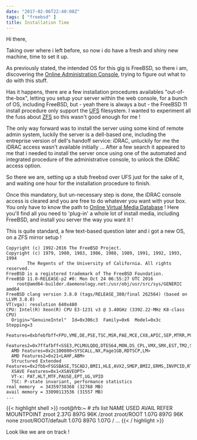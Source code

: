 ```yaml
---
date: "2017-02-06T22:40:00Z"
tags: [ "freebsd" ]
title: Installation Time
---
```


Hi there,

Taking over where i left before, so now i do have a fresh and shiny new machine, time to set it up.

As previously stated, the intended OS for this gig is FreeBSD, so there i am, discovering the [Online Administration Console][online-console], trying to figure out what to do with this stuff.

Has it happens, there are a few installation procedures availables "out-of-the-box", letting you setup your server within the web console, for a bunch of OS, including FreeBSD, but - yeah there is always a but - the FreeBSD 11 install procedure only support the [UFS][freebsd-ufs] filesystem. I wanted to experiment all the fuss about [ZFS][freebsd-zfs] so this wasn't good enough for me !

The only way forward was to install the server using some kind of remote admin system, luckily the server is a dell-based one, including the entreprise version of dell's handoff service: iDRAC, unluckily for me the iDRAC access wasn't available initially ... After a few search it appeared to me that i needed to install the server once using one of the automated and integrated procedure of the administrative console, to unlock the iDRAC access option.

So there we are, setting up a stub freebsd over UFS just for the sake of it, and waiting one hour for the installation procedure to finish.

Once this mandatory, but un-necessary step is done, the iDRAC console access is cleared and you are free to do whatever you want with your box. You only have to know the path to [Online Virtual Media Database][online-virtualmedia] ! Here you'll find all you need to 'plug-in' a whole lot of install media, including FreeBSD, and install you server the way you want it !

This is quite standard, a few text-based question later and i got a new OS, on a ZFS mirror setup !

```pre
Copyright (c) 1992-2016 The FreeBSD Project.
Copyright (c) 1979, 1980, 1983, 1986, 1988, 1989, 1991, 1992, 1993, 1994
        The Regents of the University of California. All rights reserved.
FreeBSD is a registered trademark of The FreeBSD Foundation.
FreeBSD 11.0-RELEASE-p2 #0: Mon Oct 24 06:55:27 UTC 2016
    root@amd64-builder.daemonology.net:/usr/obj/usr/src/sys/GENERIC amd64                                                                                                                                                                     FreeBSD clang version 3.8.0 (tags/RELEASE_380/final 262564) (based on LLVM 3.8.0)                                                                                                                                                             VT(vga): resolution 640x480
CPU: Intel(R) Xeon(R) CPU E3-1231 v3 @ 3.40GHz (3392.22-MHz K8-class CPU)
  Origin="GenuineIntel"  Id=0x306c3  Family=0x6  Model=0x3c  Stepping=3
  Features=0xbfebfbff<FPU,VME,DE,PSE,TSC,MSR,PAE,MCE,CX8,APIC,SEP,MTRR,PGE,MCA,CMOV,PAT,PSE36,CLFLUSH,DTS,ACPI,MMX,FXSR,SSE,SSE2,SS,HTT,TM,PBE>
  Features2=0x7ffafbff<SSE3,PCLMULQDQ,DTES64,MON,DS_CPL,VMX,SMX,EST,TM2,SSSE3,SDBG,FMA,CX16,xTPR,PDCM,PCID,SSE4.1,SSE4.2,x2APIC,MOVBE,POPCNT,TSCDLT,AESNI,XSAVE,OSXSAVE,AVX,F16C,RDRAND>
  AMD Features=0x2c100800<SYSCALL,NX,Page1GB,RDTSCP,LM>
  AMD Features2=0x21<LAHF,ABM>
  Structured Extended Features=0x2fbb<FSGSBASE,TSCADJ,BMI1,HLE,AVX2,SMEP,BMI2,ERMS,INVPCID,RTM,NFPUSG>
  XSAVE Features=0x1<XSAVEOPT>
  VT-x: PAT,HLT,MTF,PAUSE,EPT,UG,VPID
  TSC: P-state invariant, performance statistics
real memory  = 34359738368 (32768 MB)
avail memory = 33090113536 (31557 MB)
...
```

{{< highlight shell >}}
root@frb:~ # zfs list
NAME                    USED  AVAIL  REFER  MOUNTPOINT
zroot                  2.37G   897G    96K  /zroot
zroot/ROOT             1.07G   897G    96K  none
zroot/ROOT/default     1.07G   897G  1.07G  /
...
{{< / highlight >}}

Look like we are on track !

[online-virtualmedia]: https://virtualmedia.online.net/
[online-console]: https://console.online.net/
[freebsd-ufs]: https://en.wikipedia.org/wiki/Unix_File_System
[freebsd-zfs]: https://www.freebsd.org/doc/handbook/zfs.html
